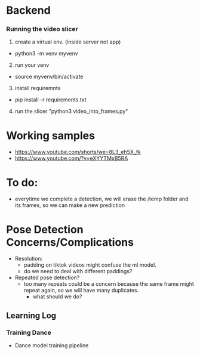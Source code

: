 # Backend

### Running the video slicer
 1. create a virtual env. (inside server not app)
   - python3 -m venv myvenv  
 2. run your venv
   - source myvenv/bin/activate
 3. install requiremnts
   - pip install -r requirements.txt 
4. run the slicer "python3 video_into_frames.py"


# Working samples
- https://www.youtube.com/shorts/we=8L3_eh5X_fk
- https://www.youtube.com/?v=eXYYTMxB5RA

# To do:
- everytime we complete a detection, we will erase the /temp folder and its frames, so we can make a new prediction
# Pose Detection Concerns/Complications
- Resolution:
  - padding on tiktok videos might confuse the ml model. 
  - do we need to deal with different paddings?     
- Repeated pose detection? 
  - too many repeats could be a concern because the same frame might repeat again, so we will have many duplicates.
    - what should we do?

## Learning Log
### Training Dance
- Dance model training pipeline

